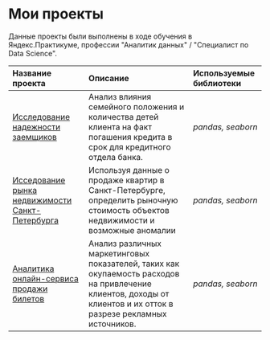 
# Мои проекты

Данные проекты были выполнены в ходе обучения в Яндекс.Практикуме, профессии "Аналитик данных" / "Специалист по Data Science".

| Название проекта | Описание | Используемые библиотеки | 
| :---------------------- | :---------------------- | :---------------------- |
| [Исследование надежности заемщиков](bank_clients_reliability) | Анализ влияния семейного положения и количества детей клиента на факт погашения кредита в срок для кредитного отдела банка. | *pandas, seaborn* |
| [Исседование рынка недвижимости Санкт-Петербурга](spb_appataments) | Используя данные о продаже квартир в Санкт-Петербурге, определить рыночную стоимость объектов недвижимости и возможные аномалии | *pandas, seaborn* |
| [Аналитика онлайн-сервиса продажи билетов](online_trade_marketing) | Анализ различных маркетинговых показателей, таких как окупаемость расходов на привлечение клиентов, доходы от клиентов и их отток в разрезе рекламных источников. | *pandas, seaborn* |
